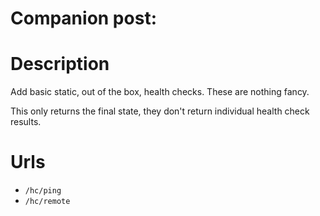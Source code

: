 # Companion post:

# Description
Add basic static, out of the box, health checks. These are nothing fancy.

This only returns the final state, they don't return individual health check results.

# Urls
* `/hc/ping`
* `/hc/remote`